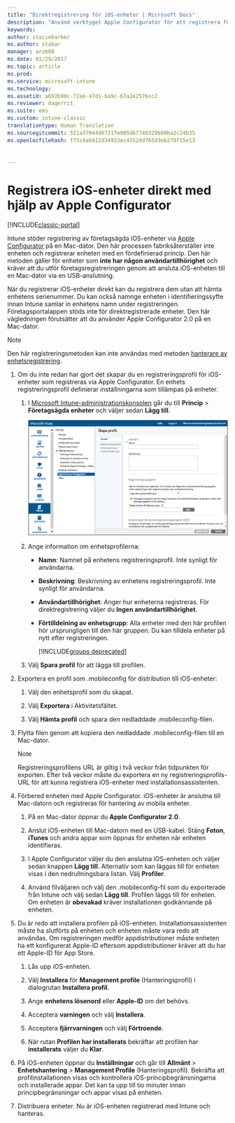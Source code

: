 ```yaml
---
title: "Direktregistrering för iOS-enheter | Microsoft Docs"
description: "Använd verktyget Apple Configurator för att registrera företagsägda iOS-enheter direkt med en fördefinierade princip genom att ansluta dem via USB till en Mac-dator."
keywords: 
author: staciebarker
ms.author: stabar
manager: arob98
ms.date: 01/29/2017
ms.topic: article
ms.prod: 
ms.service: microsoft-intune
ms.technology: 
ms.assetid: a692b90c-72ae-47d1-ba9c-67a2e2576cc2
ms.reviewer: dagerrit
ms.suite: ems
ms.custom: intune-classic
translationtype: Human Translation
ms.sourcegitcommit: 521a37044d6721fe905db7740329688ba2c24b35
ms.openlocfilehash: f75c4a6412d34923ec45524d765d3eb270f15e13


---
```


# <a name="directly-enroll-ios-devices-by-using-apple-configurator"></a>Registrera iOS-enheter direkt med hjälp av Apple Configurator

[!INCLUDE[classic-portal](../includes/classic-portal.md)]

Intune stöder registrering av företagsägda iOS-enheter via [Apple Configurator](http://go.microsoft.com/fwlink/?LinkId=518017) på en Mac-dator. Den här processen fabriksåterställer inte enheten och registrerar enheten med en fördefinierad princip. Den här metoden gäller för enheter som **inte har någon användartillhörighet** och kräver att du utför företagsregistreringen genom att ansluta iOS-enheten till en Mac-dator via en USB-anslutning.

När du registrerar iOS-enheter direkt kan du registrera dem utan att hämta enhetens serienummer. Du kan också namnge enheten i identifieringssyfte innan Intune samlar in enhetens namn under registreringen. Företagsportalappen stöds inte för direktregistrerade enheter. Den här vägledningen förutsätter att du använder Apple Configurator 2.0 på en Mac-dator.

>[!NOTE]
>Den här registreringsmetoden kan inte användas med metoden [hanterare av enhetsregistrering](enroll-corporate-owned-devices-with-the-device-enrollment-manager-in-microsoft-intune.md).

1.  Om du inte redan har gjort det skapar du en registreringsprofil för iOS-enheter som registreras via Apple Configurator. En enhets registreringsprofil definierar inställningarna som tillämpas på enheter.

    1.  I [Microsoft Intune-administrationskonsolen](http://manage.microsoft.com) går du till **Princip** &gt; **Företagsägda enheter** och väljer sedan **Lägg till**.

        ![Skapa sida för mobilenhetsregistrering](../media/pol-sa-corp-enroll.png)

    2.  Ange information om enhetsprofilerna:

        -   **Namn**: Namnet på enhetens registreringsprofil. Inte synligt för användarna.

        -   **Beskrivning**: Beskrivning av enhetens registreringsprofil. Inte synligt för användarna.

        -   **Användartillhörighet**: Anger hur enheterna registreras. För direktregistrering väljer du **Ingen användartillhörighet**.

        -   **Förtilldelning av enhetsgrupp**: Alla enheter med den här profilen hör ursprungligen till den här gruppen. Du kan tilldela enheter på nytt efter registreringen.

            [!INCLUDE[groups deprecated](../includes/group-deprecation.md)]

    3.  Välj **Spara profil** för att lägga till profilen.

5.  Exportera en profil som .mobileconfig för distribution till iOS-enheter:

    1.   Välj den enhetsprofil som du skapat.

    2.   Välj **Exportera** i Aktivitetsfältet.

    3.   Välj **Hämta profil** och spara den nedladdade .mobileconfig-filen.

6.  Flytta filen genom att kopiera den nedladdade .mobileconfig-filen till en Mac-dator.
    > [!NOTE]
    > Registreringsprofilens URL är giltig i två veckor från tidpunkten för exporten. Efter två veckor måste du exportera en ny registreringsprofils-URL för att kunna registrera iOS-enheter med installationsassistenten.

7.  Förbered enheten med Apple Configurator. iOS-enheter är anslutna till Mac-datorn och registreras för hantering av mobila enheter.

    1.  På en Mac-dator öppnar du **Apple Configurator 2.0**.

    2.  Anslut iOS-enheten till Mac-datorn med en USB-kabel. Stäng **Foton**, **iTunes** och andra appar som öppnas för enheten när enheten identifieras.

    3.  I Apple Configurator väljer du den anslutna iOS-enheten och väljer sedan knappen **Lägg till**. Alternativ som kan läggas till för enheten visas i den nedrullningsbara listan. Välj **Profiler**.

    4.  Använd filväljaren och välj den .mobileconfig-fil som du exporterade från Intune och välj sedan **Lägg till**. Profilen läggs till för enheten.  Om enheten är **obevakad** kräver installationen godkännande på enheten.

8.  Du är redo att installera profilen på iOS-enheten. Installationsassistenten måste ha slutförts på enheten och enheten måste vara redo att användas. Om registreringen medför appdistributioner måste enheten ha ett konfigurerat Apple-ID eftersom appdistributioner kräver att du har ett Apple-ID för App Store.

    1.  Lås upp iOS-enheten.

    2.  Välj **Installera** för **Management profile** (Hanteringsprofil) i dialogrutan **Installera profil**.

    3.  Ange **enhetens lösenord** eller **Apple-ID** om det behövs.

    4.  Acceptera **varningen** och välj **Installera**.

    5.  Acceptera **fjärrvarningen** och välj **Förtroende**.

    6.  När rutan **Profilen har installerats** bekräftar att profilen har **installerats** väljer du **Klar**.

9.  På iOS-enheten öppnar du **Inställningar** och går till **Allmänt** &gt; **Enhetshantering** &gt; **Management Profile** (Hanteringsprofil). Bekräfta att profilinstallationen visas och kontrollera iOS-principbegränsningarna och installerade appar. Det kan ta upp till tio minuter innan principbegränsningar och appar visas på enheten.

10.  Distribuera enheter. Nu är iOS-enheten registrerad med Intune och hanteras.



<!--HONumber=Jan17_HO5-->


